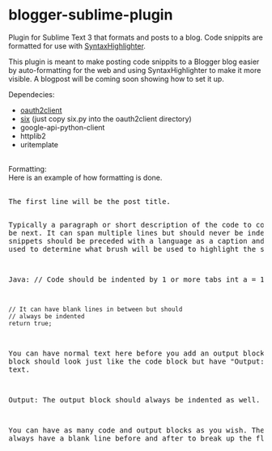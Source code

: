 # blogger-sublime-plugin
Plugin for Sublime Text 3 that formats and posts to a blog. Code snippits are formatted for use with 
<a href="http://alexgorbatchev.com/SyntaxHighlighter/">SyntaxHighlighter</a>.

This plugin is meant to make posting code snippits to a Blogger blog easier by auto-formatting for the web and using
SyntaxHighlighter to make it more visible. A blogpost will be coming soon showing how to set it up.

Dependecies:
<ul>
<li><a href="https://github.com/google/oauth2client">oauth2client</a></li>
<li><a href="https://pypi.python.org/pypi/six">six</a> (just copy six.py into the oauth2client directory)</li>
<li>google-api-python-client</li>
<li>httplib2</li>
<li>uritemplate</li>
</ul>
<br>
Formatting:<br>
Here is an example of how formatting is done.<br>
<br>
<pre>
The first line will be the post title.

Typically a paragraph or short description of the code to come will be next.
It can span multiple lines but should never be indented. Code snippets should
be preceded with a language as a caption and will be used to determine what
brush will be used to highlight the syntax.

Java:
	// Code should be indented by 1 or more tabs
	int a = 1;

	// It can have blank lines in between but should
	// always be indented
	return true;

You can have normal text here before you add an output block. This block
should look just like the code block but have "Output:" before the text.

Output:
	The output block should always be indented as well.

You can have as many code and output blocks as you wish. They should always
have a blank line before and after to break up the flow.
</pre>
